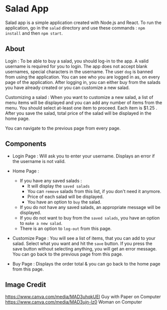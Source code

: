 # Salad App

Salad app is a simple application created with Node.js and React.
To run the application, go in the `salad` directory and use these commands : `npm install` and then  `npm start`.

## About

Login : To be able to buy a salad, you should log-in to the app.
A valid username is required for you to login. The app does not accept blank usernames, special characters in the username.
The user `dog` is banned from using the application.
You can see who you are logged in as, on every page of the application.
After logging in, you can either buy from the salads you have already created or you can customize a new salad.

Customizing a salad : When you want to customize a new salad, a list of menu items will be displayed and you can add any number of items from the menu.
You should select at-least one item to proceed. Each item is $1.25 .
After you save the salad, total price of the salad will be displayed in the home page.

You can navigate to the previous page from every page.

## Components

* Login Page : Will ask you to enter your username. Displays an error if the username is not valid.

* Home Page :
    * If you have any saved salads :
      * It will display the `saved salads`
      * You can `remove` salads from this list, if you don't need it anymore.
      * Price of each salad will be displayed.
      * You have an option to `buy` the salad.
    * If you do not have any saved salads, an appropriate message will be displayed.
    * If you do not want to buy from the `saved salads`, you have an option to `make a new salad`.
    * There is an option to `log-out` from this page.

* Customize Page : You will see a list of items, that you can add to your salad. Select what you want and hit the `save` button.
If you press the save button without selecting anything, you will get an error message.
You can go back to the previous page from this page.

* Buy Page : Displays the order total & you can go back to the home page from this page.
## Image Credit

https://www.canva.com/media/MAD3uhqkUEI Guy with Paper on Computer
https://www.canva.com/media/MAD3ujn-lz0 Woman on Computer